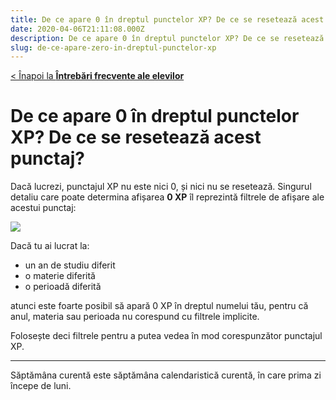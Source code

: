 ```yaml
---
title: De ce apare 0 în dreptul punctelor XP? De ce se resetează acest punctaj?
date: 2020-04-06T21:11:08.000Z
description: De ce apare 0 în dreptul punctelor XP? De ce se resetează acest punctaj?
slug: de-ce-apare-zero-in-dreptul-punctelor-xp
---
```


[< Înapoi la **Întrebări frecvente ale elevilor**](/intrebari-frecvente-ale-elevilor/)

# De ce apare 0 în dreptul punctelor XP? De ce se resetează acest punctaj?

Dacă lucrezi, punctajul XP nu este nici 0, și nici nu se resetează. Singurul detaliu care poate determina afișarea **0 XP** îl reprezintă filtrele de afișare ale acestui punctaj:

![](/img/Screenshot_23.jpg)

Dacă tu ai lucrat la:

- un an de studiu diferit
- o materie diferită
- o perioadă diferită

atunci este foarte posibil să apară 0 XP în dreptul numelui tău, pentru că anul, materia sau perioada nu corespund cu filtrele implicite.

Folosește deci filtrele pentru a putea vedea în mod corespunzător punctajul XP.

---

Săptămâna curentă este săptămâna calendaristică curentă, în care prima zi începe de luni.
